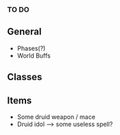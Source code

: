 ### TO DO

## General

- Phases(?)
- World Buffs

## Classes

## Items

- Some druid weapon / mace
- Druid idol --> some useless spell?
